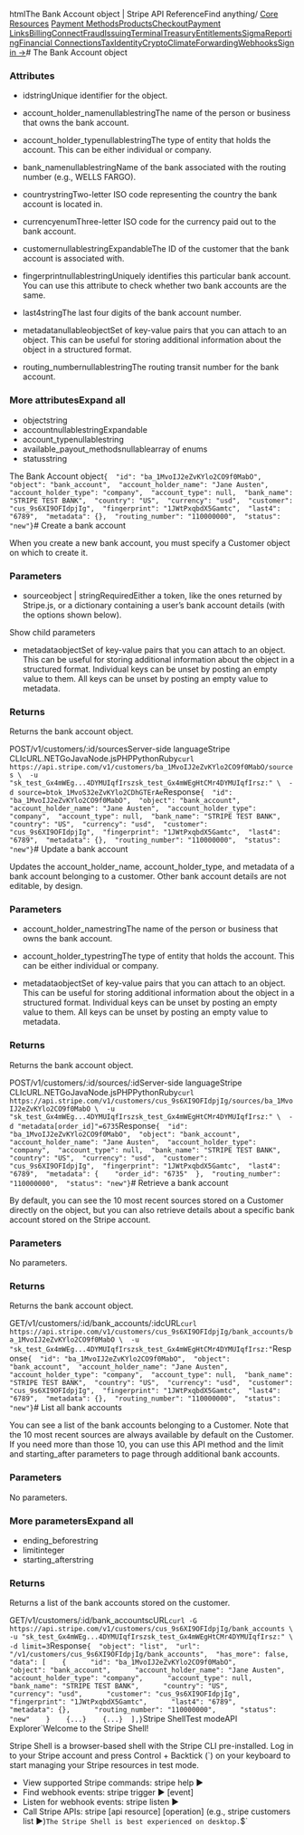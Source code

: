 htmlThe Bank Account object | Stripe API Reference[](/api)Find anything/
[Core Resources](#)
[Payment Methods](#)[Products](#)[Checkout](#)[Payment Links](#)[Billing](#)[Connect](#)[Fraud](#)[Issuing](#)[Terminal](#)[Treasury](#)[Entitlements](#)[Sigma](#)[Reporting](#)[Financial Connections](#)[Tax](#)[Identity](#)[Crypto](#)[Climate](#)[Forwarding](#)[Webhooks](#)[Sign in →](https://dashboard.stripe.com/login)# The Bank Account object

### Attributes

- idstringUnique identifier for the object.


- account_holder_namenullablestringThe name of the person or business that owns the bank account.


- account_holder_typenullablestringThe type of entity that holds the account. This can be either individual or company.


- bank_namenullablestringName of the bank associated with the routing number (e.g., WELLS FARGO).


- countrystringTwo-letter ISO code representing the country the bank account is located in.


- currencyenumThree-letter ISO code for the currency paid out to the bank account.


- customernullablestringExpandableThe ID of the customer that the bank account is associated with.


- fingerprintnullablestringUniquely identifies this particular bank account. You can use this attribute to check whether two bank accounts are the same.


- last4stringThe last four digits of the bank account number.


- metadatanullableobjectSet of key-value pairs that you can attach to an object. This can be useful for storing additional information about the object in a structured format.


- routing_numbernullablestringThe routing transit number for the bank account.



### More attributesExpand all

- objectstring
- accountnullablestringExpandable
- account_typenullablestring
- available_payout_methodsnullablearray of enums
- statusstring

The Bank Account object`{  "id": "ba_1MvoIJ2eZvKYlo2CO9f0MabO",  "object": "bank_account",  "account_holder_name": "Jane Austen",  "account_holder_type": "company",  "account_type": null,  "bank_name": "STRIPE TEST BANK",  "country": "US",  "currency": "usd",  "customer": "cus_9s6XI9OFIdpjIg",  "fingerprint": "1JWtPxqbdX5Gamtc",  "last4": "6789",  "metadata": {},  "routing_number": "110000000",  "status": "new"}`# Create a bank account

When you create a new bank account, you must specify a Customer object on which to create it.

### Parameters

- sourceobject | stringRequiredEither a token, like the ones returned by Stripe.js, or a dictionary containing a user’s bank account details (with the options shown below).

Show child parameters
- metadataobjectSet of key-value pairs that you can attach to an object. This can be useful for storing additional information about the object in a structured format. Individual keys can be unset by posting an empty value to them. All keys can be unset by posting an empty value to metadata.



### Returns

Returns the bank account object.

POST/v1/customers/:id/sourcesServer-side languageStripe CLIcURL.NETGoJavaNode.jsPHPPythonRuby[](#)[](#)`curl https://api.stripe.com/v1/customers/ba_1MvoIJ2eZvKYlo2CO9f0MabO/sources \  -u "sk_test_Gx4mWEg...4DYMUIqfIrszsk_test_Gx4mWEgHtCMr4DYMUIqfIrsz:" \  -d source=btok_1MvoS32eZvKYlo2CDhGTErAe`Response`{  "id": "ba_1MvoIJ2eZvKYlo2CO9f0MabO",  "object": "bank_account",  "account_holder_name": "Jane Austen",  "account_holder_type": "company",  "account_type": null,  "bank_name": "STRIPE TEST BANK",  "country": "US",  "currency": "usd",  "customer": "cus_9s6XI9OFIdpjIg",  "fingerprint": "1JWtPxqbdX5Gamtc",  "last4": "6789",  "metadata": {},  "routing_number": "110000000",  "status": "new"}`# Update a bank account

Updates the account_holder_name, account_holder_type, and metadata of a bank account belonging to a customer. Other bank account details are not editable, by design.

### Parameters

- account_holder_namestringThe name of the person or business that owns the bank account.


- account_holder_typestringThe type of entity that holds the account. This can be either individual or company.


- metadataobjectSet of key-value pairs that you can attach to an object. This can be useful for storing additional information about the object in a structured format. Individual keys can be unset by posting an empty value to them. All keys can be unset by posting an empty value to metadata.



### Returns

Returns the bank account object.

POST/v1/customers/:id/sources/:idServer-side languageStripe CLIcURL.NETGoJavaNode.jsPHPPythonRuby[](#)[](#)`curl https://api.stripe.com/v1/customers/cus_9s6XI9OFIdpjIg/sources/ba_1MvoIJ2eZvKYlo2CO9f0MabO \  -u "sk_test_Gx4mWEg...4DYMUIqfIrszsk_test_Gx4mWEgHtCMr4DYMUIqfIrsz:" \  -d "metadata[order_id]"=6735`Response`{  "id": "ba_1MvoIJ2eZvKYlo2CO9f0MabO",  "object": "bank_account",  "account_holder_name": "Jane Austen",  "account_holder_type": "company",  "account_type": null,  "bank_name": "STRIPE TEST BANK",  "country": "US",  "currency": "usd",  "customer": "cus_9s6XI9OFIdpjIg",  "fingerprint": "1JWtPxqbdX5Gamtc",  "last4": "6789",  "metadata": {    "order_id": "6735"  },  "routing_number": "110000000",  "status": "new"}`# Retrieve a bank account

By default, you can see the 10 most recent sources stored on a Customer directly on the object, but you can also retrieve details about a specific bank account stored on the Stripe account.

### Parameters

No parameters.

### Returns

Returns the bank account object.

GET/v1/customers/:id/bank_accounts/:idcURL[](#)[](#)`curl https://api.stripe.com/v1/customers/cus_9s6XI9OFIdpjIg/bank_accounts/ba_1MvoIJ2eZvKYlo2CO9f0MabO \  -u "sk_test_Gx4mWEg...4DYMUIqfIrszsk_test_Gx4mWEgHtCMr4DYMUIqfIrsz:"`Response`{  "id": "ba_1MvoIJ2eZvKYlo2CO9f0MabO",  "object": "bank_account",  "account_holder_name": "Jane Austen",  "account_holder_type": "company",  "account_type": null,  "bank_name": "STRIPE TEST BANK",  "country": "US",  "currency": "usd",  "customer": "cus_9s6XI9OFIdpjIg",  "fingerprint": "1JWtPxqbdX5Gamtc",  "last4": "6789",  "metadata": {},  "routing_number": "110000000",  "status": "new"}`# List all bank accounts

You can see a list of the bank accounts belonging to a Customer. Note that the 10 most recent sources are always available by default on the Customer. If you need more than those 10, you can use this API method and the limit and starting_after parameters to page through additional bank accounts.

### Parameters

No parameters.

### More parametersExpand all

- ending_beforestring
- limitinteger
- starting_afterstring

### Returns

Returns a list of the bank accounts stored on the customer.

GET/v1/customers/:id/bank_accountscURL[](#)[](#)`curl -G https://api.stripe.com/v1/customers/cus_9s6XI9OFIdpjIg/bank_accounts \  -u "sk_test_Gx4mWEg...4DYMUIqfIrszsk_test_Gx4mWEgHtCMr4DYMUIqfIrsz:" \  -d limit=3`Response`{  "object": "list",  "url": "/v1/customers/cus_9s6XI9OFIdpjIg/bank_accounts",  "has_more": false,  "data": [    {      "id": "ba_1MvoIJ2eZvKYlo2CO9f0MabO",      "object": "bank_account",      "account_holder_name": "Jane Austen",      "account_holder_type": "company",      "account_type": null,      "bank_name": "STRIPE TEST BANK",      "country": "US",      "currency": "usd",      "customer": "cus_9s6XI9OFIdpjIg",      "fingerprint": "1JWtPxqbdX5Gamtc",      "last4": "6789",      "metadata": {},      "routing_number": "110000000",      "status": "new"    }    {...}    {...}  ],}`Stripe ShellTest modeAPI Explorer[](https://stripe.com/docs/stripe-cli#install)`Welcome to the Stripe Shell!

Stripe Shell is a browser-based shell with the Stripe CLI pre-installed. Log in to your
Stripe account and press Control + Backtick (`) on your keyboard to start managing your Stripe
resources in test mode.

- View supported Stripe commands: stripe help ▶️
- Find webhook events: stripe trigger ▶️ [event]
- Listen for webhook events: stripe listen ▶
- Call Stripe APIs: stripe [api resource] [operation] (e.g., stripe customers list ▶️)`The Stripe Shell is best experienced on desktop.`$`